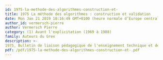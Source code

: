 ```yaml
---
id: 1975-la-methode-des-algorithmes-construction-et-
title: 1975 La méthode des algorithmes : construction et validation
date: Mon Jan 21 2019 10:16:49 GMT+0100 (heure normale d’Europe centrale)
author_id: vermersch-pierre
author: Vermersch Pierre
category: (1) Avant l'explicitation (1969 à 1988)
family: Auteurs du Grex
description: >-
1975, Bulletin de liaison pédagogique de l'enseignement technique et de la formation professionnelle, n° 18, 14 pages. Troisième article d'une série de trois sur la théorie des algorithmes. 
pdf: /pdf/1975-la-methode-des-algorithmes-construction-et-.pdf
---
```

